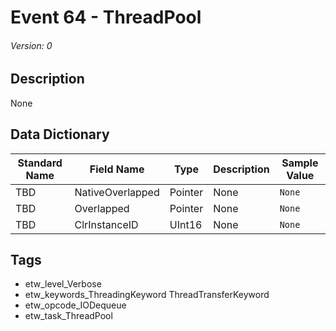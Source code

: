 # Event 64 - ThreadPool
###### Version: 0

## Description
None

## Data Dictionary
|Standard Name|Field Name|Type|Description|Sample Value|
|---|---|---|---|---|
|TBD|NativeOverlapped|Pointer|None|`None`|
|TBD|Overlapped|Pointer|None|`None`|
|TBD|ClrInstanceID|UInt16|None|`None`|

## Tags
* etw_level_Verbose
* etw_keywords_ThreadingKeyword ThreadTransferKeyword
* etw_opcode_IODequeue
* etw_task_ThreadPool